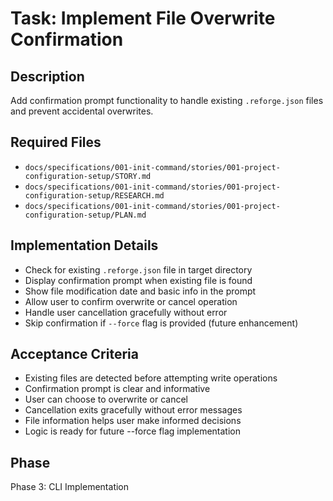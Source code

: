 # Task: Implement File Overwrite Confirmation

## Description
Add confirmation prompt functionality to handle existing `.reforge.json` files and prevent accidental overwrites.

## Required Files
- `docs/specifications/001-init-command/stories/001-project-configuration-setup/STORY.md`
- `docs/specifications/001-init-command/stories/001-project-configuration-setup/RESEARCH.md`
- `docs/specifications/001-init-command/stories/001-project-configuration-setup/PLAN.md`

## Implementation Details
- Check for existing `.reforge.json` file in target directory
- Display confirmation prompt when existing file is found
- Show file modification date and basic info in the prompt
- Allow user to confirm overwrite or cancel operation
- Handle user cancellation gracefully without error
- Skip confirmation if `--force` flag is provided (future enhancement)

## Acceptance Criteria
- Existing files are detected before attempting write operations
- Confirmation prompt is clear and informative
- User can choose to overwrite or cancel
- Cancellation exits gracefully without error messages
- File information helps user make informed decisions
- Logic is ready for future --force flag implementation

## Phase
Phase 3: CLI Implementation